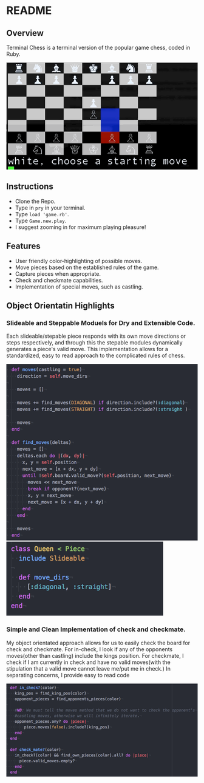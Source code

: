 # README

## Overview
Terminal Chess is a terminal version of the popular game chess, coded in Ruby.

  ![chess-gif](code-screenshots/chess.gif)

## Instructions
-  Clone the Repo.
-  Type in `pry` in your terminal.
-  Type `load 'game.rb'`.
-  Type `Game.new.play`.
-  I suggest zooming in for maximum playing pleasure!

## Features
- User friendly color-highlighting of possible moves.
- Move pieces based on the established rules of the game.
- Capture pieces when appropriate.
- Check and checkmate capabilities.
- Implementation of special moves, such as castling.

## Object Orientatin Highlights

### Slideable and Steppable Moduels for Dry and Extensible Code.
Each slideable/stepable piece responds with its own move directions or steps respectively, and through this the stepable modules dynamically generates a piece's valid move.
This implementation allows for a standardized, easy to read approach to the complicated rules of chess.

  ![slideabble](code-screenshots/slideable.png)
  ![queen](code-screenshots/queen.png)

### Simple and Clean Implementation of check and checkmate.
My object orientated approach allows for us to easily check the board for check and checkmate.
For in-check, I look if any of the opponents moves(other than castling) include the kings position.
For checkmate, I check if I am currently in check and have no valid moves(with the stipulation that a valid move cannot leave me/put me in check.)
In separating concerns, I provide easy to read code

  ![in-check](code-screenshots/in-check.png)
